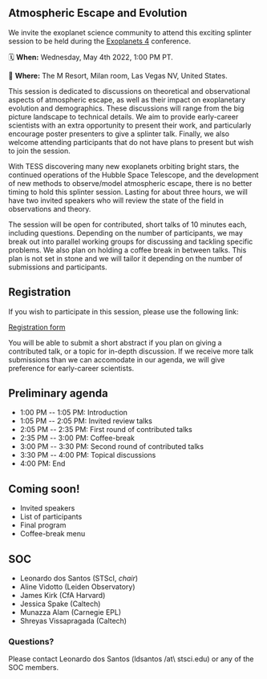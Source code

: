 ## Atmospheric Escape and Evolution

We invite the exoplanet science community to attend this exciting splinter session to be held during the [Exoplanets 4](https://aas.org/meetings/aastcs9/exoplanets) conference. 

🗓 **When:** Wednesday, May 4th 2022, 1:00 PM PT.

📍 **Where:** The M Resort, Milan room, Las Vegas NV, United States.

This session is dedicated to discussions on theoretical and observational aspects of atmospheric escape, as well as their impact on exoplanetary evolution and demographics. These discussions will range from the big picture landscape to technical details. We aim to provide early-career scientists with an extra opportunity to present their work, and particularly encourage poster presenters to give a splinter talk. Finally, we also welcome attending participants that do not have plans to present but wish to join the session.

With TESS discovering many new exoplanets orbiting bright stars, the continued operations of the Hubble Space Telescope, and the development of new methods to observe/model atmospheric escape, there is no better timing to hold this splinter session. Lasting for about three hours, we will have two invited speakers who will review the state of the field in observations and theory. 

The session will be open for contributed, short talks of 10 minutes each, including questions. Depending on the number of participants, we may break out into parallel working groups for discussing and tackling specific problems. We also plan on holding a coffee break in between talks. This plan is not set in stone and we will tailor it depending on the number of submissions and participants.

## Registration

If you wish to participate in this session, please use the following link: 

[Registration form](https://forms.gle/DjKvoFWkuh4tBTsh6)

You will be able to submit a short abstract if you plan on giving a contributed talk, or a topic for in-depth discussion. If we receive more talk submissions than we can accomodate in our agenda, we will give preference for early-career scientists.

## Preliminary agenda

- 1:00 PM -- 1:05 PM: Introduction
- 1:05 PM -- 2:05 PM: Invited review talks
- 2:05 PM -- 2:35 PM: First round of contributed talks
- 2:35 PM -- 3:00 PM: Coffee-break
- 3:00 PM -- 3:30 PM: Second round of contributed talks
- 3:30 PM -- 4:00 PM: Topical discussions
- 4:00 PM: End

## Coming soon!

- Invited speakers
- List of participants
- Final program
- Coffee-break menu

## SOC

- Leonardo dos Santos (STScI, *chair*)
- Aline Vidotto (Leiden Observatory)
- James Kirk (CfA Harvard)
- Jessica Spake (Caltech)
- Munazza Alam (Carnegie EPL)
- Shreyas Vissapragada (Caltech)

### Questions?

Please contact Leonardo dos Santos (ldsantos /at\ stsci.edu) or any of the SOC members.
